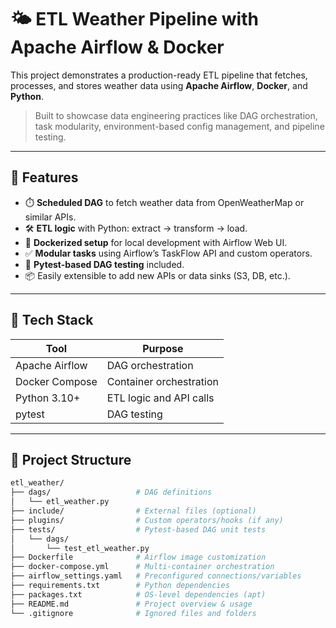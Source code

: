 # 🌤️ ETL Weather Pipeline with Apache Airflow & Docker

This project demonstrates a production-ready ETL pipeline that fetches, processes, and stores weather data using **Apache Airflow**, **Docker**, and **Python**.

> Built to showcase data engineering practices like DAG orchestration, task modularity, environment-based config management, and pipeline testing.

---

## 🚀 Features

- ⏱️ **Scheduled DAG** to fetch weather data from OpenWeatherMap or similar APIs.
- 🛠️ **ETL logic** with Python: extract → transform → load.
- 🐳 **Dockerized setup** for local development with Airflow Web UI.
- ✅ **Modular tasks** using Airflow’s TaskFlow API and custom operators.
- 🧪 **Pytest-based DAG testing** included.
- 📦 Easily extensible to add new APIs or data sinks (S3, DB, etc.).

---

## 🧱 Tech Stack

| Tool              | Purpose                       |
|-------------------|-------------------------------|
| Apache Airflow    | DAG orchestration             |
| Docker Compose    | Container orchestration       |
| Python 3.10+      | ETL logic and API calls       |
| pytest            | DAG testing                   |

---

## 📂 Project Structure

```bash
etl_weather/
├── dags/                   # DAG definitions
│   └── etl_weather.py
├── include/                # External files (optional)
├── plugins/                # Custom operators/hooks (if any)
├── tests/                  # Pytest-based DAG unit tests
│   └── dags/
│       └── test_etl_weather.py
├── Dockerfile              # Airflow image customization
├── docker-compose.yml      # Multi-container orchestration
├── airflow_settings.yaml   # Preconfigured connections/variables
├── requirements.txt        # Python dependencies
├── packages.txt            # OS-level dependencies (apt)
├── README.md               # Project overview & usage
└── .gitignore              # Ignored files and folders